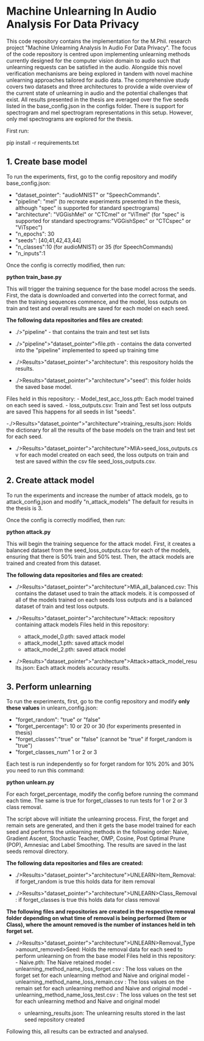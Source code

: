 # Machine Unlearning In Audio Analysis For Data Privacy

 This code repository contains the implementation for the M.Phil. research project "Machine Unlearning Analysis In Audio For Data Privacy". The focus of the code repository is centred upon implementing unlearning methods currently designed for the computer vision domain to audio such that unlearning requests can be satisfied in the audio. Alongside this novel verification mechanisms are being explored in tandem with novel machine unlearning approaches tailored for audio data. The comprehensive study covers two datasets and three architectures to provide a wide overview of the current state of unlearning in audio and the potential challenges that exist. All results presented in the thesis are averaged over the five seeds listed in the base_config.json in the configs folder. There is support for spectrogram and mel spectrogram representations in this setup. However, only mel spectrograms are explored for the thesis. 

 First run:

 pip install -r requirements.txt

 ## 1. Create base model

 To run the experiments, first, go to the config repository and modify base_config.json:
 - "dataset_pointer": "audioMNIST" or "SpeechCommands".
 - "pipeline": "mel"  (to recreate experiments presented in the thesis, although "spec" is supported for standard spectrograms)
 - "architecture": "VGGishMel" or "CTCmel" or "ViTmel" (for "spec" is supported for standard spectrograms:"VGGishSpec" or "CTCspec" or "ViTspec")
 - "n_epochs": 30
 - "seeds": [40,41,42,43,44]
 - "n_classes":10 (for audioMNIST) or 35 (for SpeechCommands)
 - "n_inputs":1

 Once the config is correctly modified, then run:

 **python train_base.py**

 This will trigger the training sequence for the base model across the seeds. First, the data is downloaded and converted into the correct format, and then the training sequences commence, and the model, loss outputs on train and test and overall results are saved for each model on each seed.

 **The following data repositories and files are created:**

 - ./>"pipeline" - that contains the train and test set lists
 - ./>"pipeline">"dataset_pointer">file.pth - contains the data converted into the   "pipeline" implemented to speed up training time

 - ./>Results>"dataset_pointer">"architecture": this respository holds the results.
 - ./>Results>"dataset_pointer">"architecture">"seed": this folder holds the saved base model.

 Files held in this repository:
       - Model_test_acc_loss.pth: Each model trained on each seed is saved.
       - loss_outputs.csv: Train and Test set loss outputs are saved
 This happens for all seeds in list "seeds".

 -./>Results>"dataset_pointer">"architecture">training_results.json: Holds the dictionary for all the results of the base models on the train and test set for each seed.

 - ./>Results>"dataset_pointer">"architecture">MIA>seed_loss_outputs.csv for each model created on each seed, the loss outputs on train and test are saved within the csv file       seed_loss_outputs.csv.

 ## 2. Create attack model
 To run the experiments and increase the number of attack models, go to attack_config.json and modify "n_attack_models" The default for results in the thesis is 3.

 Once the config is correctly modified, then run:

 **python attack.py**

 This will begin the training sequence for the attack model. First, it creates a balanced dataset from the seed_loss_outputs.csv for each of the models, ensuring that there is 50% train and 50% test. Then, the attack models are trained and created from this dataset.

 **The following data repositories and files are created:**
 - ./>Results>"dataset_pointer">"architecture">MIA_all_balanced.csv: This contains the dataset used to train the attack models. it is compossed of all of the models trained on each seeds loss outputs and is a balanced dataset of train and test loss outputs.
 - ./>Results>"dataset_pointer">"architecture">Attack: repository containing attack models
 Files held in this repository:
     - attack_model_0.pth: saved attack model
     - attack_model_1.pth: saved attack model
     - attack_model_2.pth: saved attack model

 - ./>Results>"dataset_pointer">"architecture">Attack>attack_model_results.json: Each       attack models accuracy results.

 ## 3. Perform unlearning

 To run the experiments, first, go to the config repository and modify **only these values** in unlearn_config.json:

 - "forget_random": "true" or "false"
 - "forget_percentage": 10 or 20 or 30 (for experiments presented in thesis)
 - "forget_classes":"true" or "false" (cannot be "true" if forget_random is "true")
 - "forget_classes_num" 1 or 2 or 3

 Each test is run independently so for forget random for 10% 20% and 30% you need to run this command: 

 **python unlearn.py**

 For each forget_percentage, modify the config before running the command each time. The same is true for forget_classes to run tests for 1 or 2 or 3 class removal. 

 The script above will initiate the unlearning process. First, the forget and remain sets are generated, and then it gets the base model trained for each seed and performs the unlearning methods in the following order: Naive, Gradient Ascent, Stochastic Teacher, OMP, Cosine, Post Optimal Prune (POP), Amnesiac and Label Smoothing. The results are saved in the last seeds removal directory.

 **The following data repositories and files are created:**

 - ./>Results>"dataset_pointer">"architecture">UNLEARN>Item_Removal: if forget_random is true this      holds data for item removal

 - ./>Results>"dataset_pointer">"architecture">UNLEARN>Class_Removal:  if forget_classes is true this   holds data for class removal

 **The following files and repositories are created in the respective removal folder depending on what time of removal is being performed (Item or Class), where the amount removed   is the number of instances held in teh forget set.**

 - ./>Results>"dataset_pointer">"architecture">UNLEARN>Removal_Type>amount_removed>Seed:         Holds the removal data for each seed to perform unlearning on from the base model
 Files held in this repository:
       - Naive.pth: The Naive retained model
       - unlearning_method_name_loss_forget.csv : The loss values on the forget set for each         unlearning method and Naive and original model
       - unlearning_method_name_loss_remain.csv : The loss values on the remain set for each         unlearning method and Naive and original model
       - unlearning_method_name_loss_test.csv : The loss values on the test set for each              unlearning method and Naive and original model

     - unlearning_results.json: The unlearning results stored in the last seed repository          created

 Following this, all results can be extracted and analysed. 